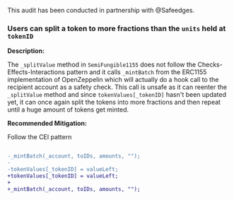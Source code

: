 This audit has been conducted in partnership with @Safeedges.

### Users can split a token to more fractions than the `units` held at `tokenID`

**Description:** 

The `_splitValue` method in `SemiFungible1155` does not follow the Checks-Effects-Interactions pattern and
it calls `_mintBatch` from the ERC1155 implementation of OpenZeppelin which will actually do a hook call to
the recipient account as a safety check. This call is unsafe as it can reenter the `_splitValue` method and since
`tokenValues[_tokenID]` hasn't been updated yet, it can once again split the tokens into more fractions and
then repeat until a huge amount of tokens get minted.

**Recommended Mitigation:**

Follow the CEI pattern

```diff

-_mintBatch(_account, toIDs, amounts, "");
-
-tokenValues[_tokenID] = valueLeft;
+tokenValues[_tokenID] = valueLeft;
+
+_mintBatch(_account, toIDs, amounts, "");

```
